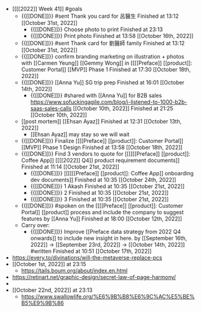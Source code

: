 - [[[[2022]] Week 41]] #goals
    - {{[[DONE]]}}  #sent Thank you card for 呂醫生 Finished at 13:12 [[October 31st, 2022]]
        - {{[[DONE]]}}  Choose photo to print Finished at 23:13 
        - {{[[DONE]]}}  Print photo Finished at 13:58 [[October 16th, 2022]]
    - {{[[DONE]]}}  #sent Thank card for 劉醫師 family Finished at 13:12 [[October 31st, 2022]]
    - {{[[DONE]]}} confirm branding marketing on illustration + photos with [[Carmen Yeung]] [[Gemmy Wong]] in [[[[Preface]] [[product]]: Customer Portal]] [[MVP]] Phase 1 Finished at 17:30 [[October 18th, 2022]]
    - {{[[DONE]]}}  [[Anna Yu]] SG trip prep Finished at 16:01 [[October 14th, 2022]]
        - {{[[DONE]]}}  #shared with [[Anna Yu]] for B2B sales https://www.sofuckingagile.com/blog/i-listened-to-1000-b2b-saas-sales-calls [[October 10th, 2022]] Finished at 21:25 [[October 10th, 2022]]
    - [[post mortem]] [[Ehsan Ayaz]] Finished at 12:31 [[October 13th, 2022]]
        - [[Ehsan Ayaz]] may stay so we will wait
    - {{[[DONE]]}} Finalize [[[[Preface]] [[product]]: Customer Portal]] [[MVP]] Phase 1 Design Finished at 13:58 [[October 18th, 2022]]
    - {{[[DONE]]}}  Find 3 vendors to quote for [[[[[[Preface]] [[product]]: Coffee App]] [[[[2022]] Q4]] product requirement documents]] Finished at 11:14 [[October 21st, 2022]]
        - {{[[DONE]]}}  [[[[[[Preface]] [[product]]: Coffee App]] onboarding dev documents]] Finished at 10:35 [[October 24th, 2022]]
        - {{[[DONE]]}}  1 Akash Finished at 10:35 [[October 21st, 2022]]
        - {{[[DONE]]}}  2  Finished at 10:35 [[October 21st, 2022]]
        - {{[[DONE]]}}  3 Finished at 10:35 [[October 21st, 2022]]
    - {{[[DONE]]}} #spoken on the [[[[Preface]] [[product]]: Customer Portal]] [[product]] process and include the company to suggest features by [[Anna Yu]] Finished at 18:00 [[October 12th, 2022]]
    - Carry over:
        - {{[[DONE]]}} Improve [[Preface data strategy from 2022 Q4 onwards]] to include new insight in here. by [[September 16th, 2022]] -> [[September 23rd, 2022]] -> [[October 14th, 2022]] #written Finished at 10:51 [[October 17th, 2022]]
- https://every.to/divinations/will-the-metaverse-replace-pcs
- [[October 1st, 2022]] at 23:15
    - https://tails.boum.org/about/index.en.html
- https://retinart.net/graphic-design/secret-law-of-page-harmony/
- 
- [[October 22nd, 2022]] at 23:13
    - https://www.swallowlife.org/%E6%9B%B8%E6%9C%AC%E5%BE%B5%E9%9B%86

